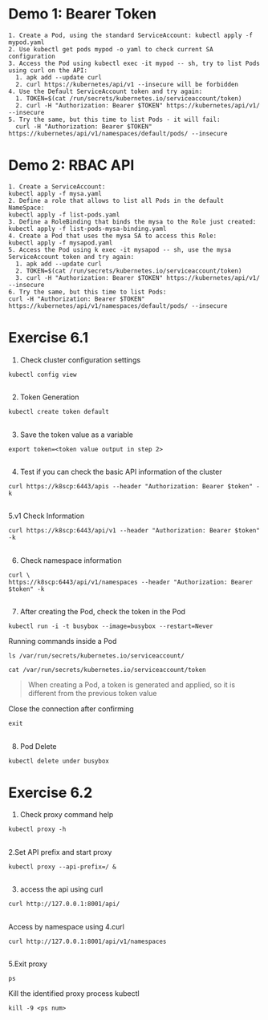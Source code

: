 # Demo 1: Bearer Token
```
1. Create a Pod, using the standard ServiceAccount: kubectl apply -f
mypod.yaml
2. Use kubectl get pods mypod -o yaml to check current SA configuration
3. Access the Pod using kubectl exec -it mypod -- sh, try to list Pods using curl on the API:
  1. apk add --update curl
  2. curl https://kubernetes/api/v1 --insecure will be forbidden
4. Use the Default ServiceAccount token and try again:
  1. TOKEN=$(cat /run/secrets/kubernetes.io/serviceaccount/token)
  2. curl -H "Authorization: Bearer $TOKEN" https://kubernetes/api/v1/ --insecure
5. Try the same, but this time to list Pods - it will fail:
  curl -H "Authorization: Bearer $TOKEN" https://kubernetes/api/v1/namespaces/default/pods/ --insecure
```

# Demo 2: RBAC API 
```
1. Create a ServiceAccount: 
kubectl apply -f mysa.yaml
2. Define a role that allows to list all Pods in the default NameSpace: 
kubectl apply -f list-pods.yaml
3. Define a RoleBinding that binds the mysa to the Role just created: 
kubectl apply -f list-pods-mysa-binding.yaml
4. Create a Pod that uses the mysa SA to access this Role: 
kubectl apply -f mysapod.yaml
5. Access the Pod using k exec -it mysapod -- sh, use the mysa ServiceAccount token and try again:
  1. apk add --update curl
  2. TOKEN=$(cat /run/secrets/kubernetes.io/serviceaccount/token)
  3. curl -H "Authorization: Bearer $TOKEN" https://kubernetes/api/v1/ --insecure
6. Try the same, but this time to list Pods:
curl -H "Authorization: Bearer $TOKEN" https://kubernetes/api/v1/namespaces/default/pods/ --insecure
```

# Exercise 6.1


1. Check cluster configuration settings
```
kubectl config view
```

##

2. Token Generation
```
kubectl create token default
```

##


3. Save the token value as a variable
```
export token=<token value output in step 2>
```

##

4. Test if you can check the basic API information of the cluster
```
curl https://k8scp:6443/apis --header "Authorization: Bearer $token" -k
```

##

5.v1 Check Information
```
curl https://k8scp:6443/api/v1 --header "Authorization: Bearer $token" -k
```

##

6. Check namespace information
```
curl \
https://k8scp:6443/api/v1/namespaces --header "Authorization: Bearer $token" -k
```

##

7. After creating the Pod, check the token in the Pod
```
kubectl run -i -t busybox --image=busybox --restart=Never
```
Running commands inside a Pod
```
ls /var/run/secrets/kubernetes.io/serviceaccount/
```
```
cat /var/run/secrets/kubernetes.io/serviceaccount/token
```

> When creating a Pod, a token is generated and applied, so it is different from the previous token value


Close the connection after confirming

```
exit
```

##

8. Pod Delete
```
kubectl delete under busybox
```


# Exercise 6.2


1. Check proxy command help
```
kubectl proxy -h
```

##

2.Set API prefix and start proxy
```
kubectl proxy --api-prefix=/ &
```

##

3. access the api using curl
```
curl http://127.0.0.1:8001/api/
```

##

Access by namespace using 4.curl
```
curl http://127.0.0.1:8001/api/v1/namespaces
```

##

5.Exit proxy
```
ps
```
Kill the identified proxy process kubectl
```
kill -9 <ps num>
```

